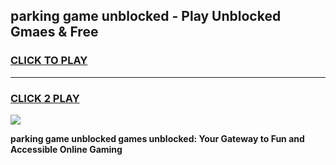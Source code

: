 
## parking game unblocked - Play Unblocked Gmaes & Free
<h3>
<a href="https://premium.freeplayer.one?title=parking_game_unblocked&ref=20F">CLICK TO PLAY</a></h3>
<hr>

<h3>
<a href="https://premium.freeplayer.one?title=parking_game_unblocked&ref=20F">CLICK 2 PLAY</a>
  
</h3>

<a href="https://premium.freeplayer.one?title=parking_game_unblocked&ref=20F/"><img src="https://clearcache.store/games.png"></a>


**parking game unblocked games unblocked: Your Gateway to Fun and Accessible Online Gaming**
